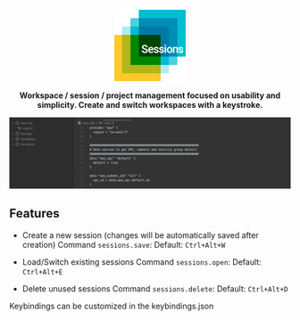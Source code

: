 <p align="center"><img src="https://raw.githubusercontent.com/oigene/vscode-sessions/master/images/icon.png" height="128"></p>
<p align="center"><strong>Workspace / session / project management focused on usability and simplicity. Create and switch workspaces with a keystroke.</strong></p>

![Preview](./images/preview.gif)

## Features

- Create a new session (changes will be automatically saved after creation)
  Command `sessions.save`: Default: `Ctrl+Alt+W`

- Load/Switch existing sessions
  Command `sessions.open`: Default: `Ctrl+Alt+E`
- Delete unused sessions
  Command `sessions.delete`: Default: `Ctrl+Alt+D`

Keybindings can be customized in the keybindings.json
